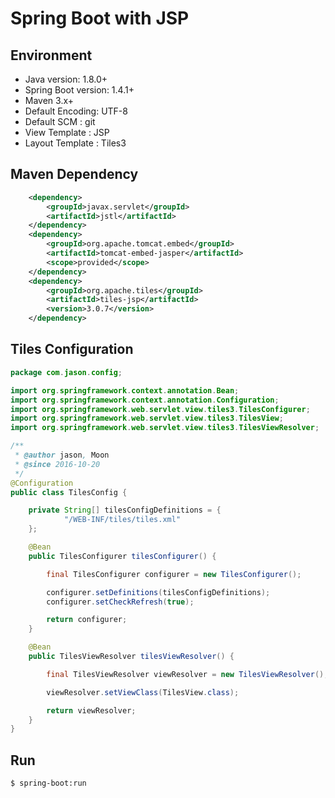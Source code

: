 # Spring Boot with JSP

## Environment
- Java version: 1.8.0+
- Spring Boot version: 1.4.1+
- Maven 3.x+
- Default Encoding: UTF-8
- Default SCM : git
- View Template : JSP
- Layout Template : Tiles3

## Maven Dependency

``` xml
	<dependency>
		<groupId>javax.servlet</groupId>
		<artifactId>jstl</artifactId>
	</dependency>
	<dependency>
		<groupId>org.apache.tomcat.embed</groupId>
		<artifactId>tomcat-embed-jasper</artifactId>
		<scope>provided</scope>
	</dependency>
	<dependency>
        <groupId>org.apache.tiles</groupId>
        <artifactId>tiles-jsp</artifactId>
        <version>3.0.7</version>
    </dependency>
```

## Tiles Configuration

``` java
package com.jason.config;

import org.springframework.context.annotation.Bean;
import org.springframework.context.annotation.Configuration;
import org.springframework.web.servlet.view.tiles3.TilesConfigurer;
import org.springframework.web.servlet.view.tiles3.TilesView;
import org.springframework.web.servlet.view.tiles3.TilesViewResolver;

/**
 * @author jason, Moon
 * @since 2016-10-20
 */
@Configuration
public class TilesConfig {

    private String[] tilesConfigDefinitions = {
            "/WEB-INF/tiles/tiles.xml"
    };

    @Bean
    public TilesConfigurer tilesConfigurer() {

        final TilesConfigurer configurer = new TilesConfigurer();

        configurer.setDefinitions(tilesConfigDefinitions);
        configurer.setCheckRefresh(true);

        return configurer;
    }

    @Bean
    public TilesViewResolver tilesViewResolver() {

        final TilesViewResolver viewResolver = new TilesViewResolver();

        viewResolver.setViewClass(TilesView.class);

        return viewResolver;
    }
}
```

## Run

```sh
$ spring-boot:run
```